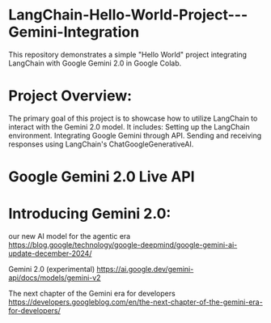 # LangChain-Hello-World-Project---Gemini-Integration
This repository demonstrates a simple "Hello World" project integrating LangChain with Google Gemini 2.0 in Google Colab.
# 
# Project Overview: 
The primary goal of this project is to showcase how to utilize LangChain to interact with the Gemini 2.0 model. It includes:
Setting up the LangChain environment.
Integrating Google Gemini through API.
Sending and receiving responses using LangChain's ChatGoogleGenerativeAI.

# Google Gemini 2.0 Live API
# Introducing Gemini 2.0: 
our new AI model for the agentic era
https://blog.google/technology/google-deepmind/google-gemini-ai-update-december-2024/

Gemini 2.0 (experimental)
https://ai.google.dev/gemini-api/docs/models/gemini-v2

The next chapter of the Gemini era for developers
https://developers.googleblog.com/en/the-next-chapter-of-the-gemini-era-for-developers/
